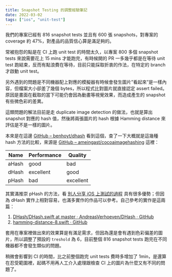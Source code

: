 ```yaml
---
title: Snapshot Testing 的調整經驗筆記
date: 2022-03-02
tags: ["ios", "unit-test"]
---
```


我們的專案已經有 816 snapshot tests 並且有 600 張 snapshots，對專案的 coverage 約 47%，對產品的品質信心算是滿足夠的。

常被抱怨的點是在 CI 上跑 unit test 的時間太久，以專案 800 多個 snapshot tests 來說需要花上 15 mins 才能跑完，有時候開的 PR 一多幾乎都是在等待 unit test 跑結束，反而有點浪費在等待，目前只能採取折衷的作法，在特定的 branch 才啟動 unit test。

另外遇到的問題是不同機器配上對應的模擬器有時候會發生圖片”看起來”是一樣內容，但檔案大小卻差了幾個 bytes，所以程式比對圖片就直接認定 assert failed。原因是畫面在截取的當下可能仍會因為動畫等視覺效果，而造成產生的 snapshot 有些微色彩的差異。

這類問題的解法目前是走 duplicate image detection 的做法，也就是算出 snapshot 對應的 hash 值，然後將兩張圖片的 hash 根據 Hamming distance 來評估是不是一樣的圖片。

本來是在這邊 [GitHub – benhoyt/dhash](https://github.com/benhoyt/dhash) 看到這個，查了一下大概就是這幾種 hash 方法的比較，來源是 [GitHub – ameingast/cocoaimagehashing](https://github.com/ameingast/cocoaimagehashing) 這裡：

| Name  | Performance | Quality   |
| ----- | ----------- | --------- |
| aHash | good        | bad       |
| dHash | excellent   | good      |
| pHash | bad         | excellent |

其實滿推崇 pHash 的方法，看 [別人分享 iOS 上測試的過程](https://medium.com/swlh/ios-snapshot-testing-with-perceptual-hash-16b23aadf6c3) 具有很多優勢；但因為 dHash 實作上相對容易，也滿多實作的作品可以參考。自己參考的實作是這兩篇：

1. [DHash/DHash.swift at master · AndreasVerhoeven/DHash · GitHub](https://github.com/AndreasVerhoeven/DHash/blob/master/Sources/DHash.swift)
2. [hamming-distance-8.swift · GitHub](https://gist.github.com/VojtaStavik/35ad31e37c3a34ee930685f9dbc36bf1)

套用在專案裡做出來的效果算是有滿足需求，但因為還是會有遇到色彩偏差的圖片，所以調整了預設的 `treshold` 為 6，目前整個 816 snapshot tests 跑完在不同機器都不會發生類似的問題。

稍微會影響到 CI 的時間，比之前整個跑完 unit tests 費時多增加了 1min，是還算在忍受範圍裡，起碼不用再人工介入處理跟檢查 CI 上的圖片為什麼又有不同的問題了。
